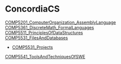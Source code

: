 # ConcordiaCS
[COMP5201_ComputerOrganization_AssemblyLanguage](./COMP5201/) \
[COMP5361_DiscreteMath_FormalLanguages](./COMP5361/) \
[COMP5511_PrinciplesOfDataStructures](./COMP5511/) \
[COMP5531_FilesAndDatabases](./COMP5531/)
- [COMP5531_Projects](https://github.com/PaoloJr/COMP5531_Projects)

[COMP5541_ToolsAndTechniquesOfSWE](https://github.com/PaoloJr/COMP5541-CarDealershipSystem)